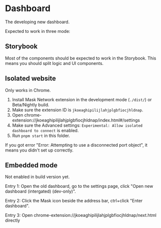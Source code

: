 # Dashboard

The developing new dashboard.

Expected to work in three mode:

## Storybook

Most of the components should be expected to work in the Storybook.
This means you should split logic and UI components.

## Isolated website

Only works in Chrome.

1. Install Mask Network extension in the development mode (`./dist/`) or Beta/Nightly build.
2. Make sure the extension ID is `jkoeaghipilijlahjplgbfiocjhldnap`.
3. Open chrome-extension://jkoeaghipilijlahjplgbfiocjhldnap/index.html#/settings
4. Make sure the Advanced settings: `Experimental: Allow isolated dashboard to connect` is enabled.
5. Run `pnpm start` in this folder.

If you got error "Error: Attempting to use a disconnected port object", it means you didn't set up correctly.

## Embedded mode

Not enabled in build version yet.

Entry 1: Open the old dashboard, go to the settings page, click "Open new dashboard (intergated) (dev-only)".

Entry 2: Click the Mask icon beside the address bar, ctrl+click "Enter dashboard".

Entry 3: Open chrome-extension://jkoeaghipilijlahjplgbfiocjhldnap/next.html directly
